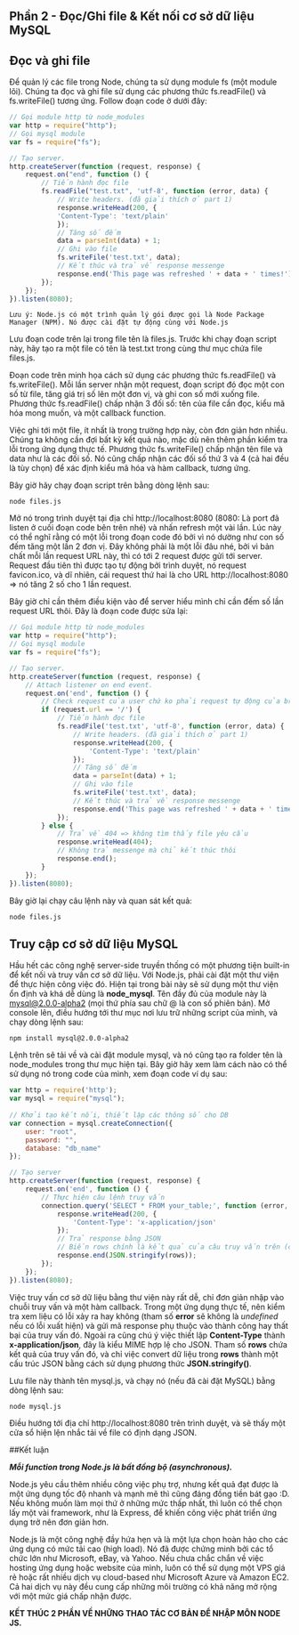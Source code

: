 ## Phần 2 - Đọc/Ghi file & Kết nối cơ sở dữ liệu MySQL

## Đọc và ghi file

Để quản lý các file trong Node, chúng ta sử dụng module fs (một module lõi). Chúng ta đọc và ghi file sử dụng các phương thức fs.readFile() và fs.writeFile() tương ứng. Follow đoạn code ở dưới đây:

```javascript
// Gọi module http từ node_modules
var http = require("http");
// Gọi mysql module
var fs = require("fs");

// Tạo server.
http.createServer(function (request, response) {
    request.on("end", function () {
        // Tiến hành đọc file
        fs.readFile("test.txt", 'utf-8', function (error, data) {
            // Write headers. (đã giải thích ở part 1)
            response.writeHead(200, {
            'Content-Type': 'text/plain'
            });
            // Tăng số đếm
            data = parseInt(data) + 1;
            // Ghi vào file
            fs.writeFile('test.txt', data);
            // Kết thúc và trả về response messenge
            response.end('This page was refreshed ' + data + ' times!');
        });
    });
}).listen(8080);
```
``Lưu ý: Node.js có một trình quản lý gói được gọi là Node Package Manager (NPM). Nó được cài đặt tự động cùng với Node.js``

Lưu đoạn code trên lại trong file tên là files.js. Trước khi chạy đoạn script này, hãy tạo ra một file có tên là test.txt trong cùng thư mục chứa file files.js.

Đoạn code trên minh họa cách sử dụng các phương thức fs.readFile() và fs.writeFile(). Mỗi lần server nhận một request, đoạn script đó đọc một con số từ file, tăng giá trị số lên một đơn vị, và ghi con số mới xuống file. Phương thức fs.readFile() chấp nhận 3 đối số: tên của file cần đọc, kiểu mã hóa mong muốn, và một callback function.

Việc ghi tới một file, ít nhất là trong trường hợp này, còn đơn giản hơn nhiều. Chúng ta không cần đợi bất kỳ kết quả nào, mặc dù nên thêm phần kiểm tra lỗi trong ứng dụng thực tế. Phương thức fs.writeFile() chấp nhận tên file và data như là các đối số. Nó cũng chấp nhận các đối số thứ 3 và 4 (cả hai đều là tùy chọn) để xác định kiểu mã hóa và hàm callback, tương ứng.

Bây giờ hãy chạy đoạn script trên bằng dòng lệnh sau:

```
node files.js
```

Mở nó trong trình duyệt tại địa chỉ http://localhost:8080 (8080: Là port đã listen ở cuối đoạn code bên trên nhé) và nhấn refresh một vài lần. Lúc này có thể nghĩ rằng có một lỗi trong đoạn code đó bởi vì nó dường như con số đếm tăng một lần 2 đơn vị. Đây không phải là một lỗi đâu nhé, bởi vì bản chất mỗi lần request URL này, thì có tới 2 request được gửi tới server. Request đầu tiên thì được tạo tự động bởi trình duyệt, nó request favicon.ico, và dĩ nhiên, cái request thứ hai là cho URL http://localhost:8080 => nó tăng 2 số cho 1 lần request.

Bây giờ chỉ cần thêm điều kiện vào để server hiểu mình chỉ cần đếm số lần request URL thôi. Đây là đoạn code được sửa lại:

```javascript
// Gọi module http từ node_modules
var http = require("http");
// Gọi mysql module
var fs = require("fs");

// Tạo server.
http.createServer(function (request, response) {
    // Attach listener on end event.
    request.on('end', function () {
        // Check request của user chứ ko phải request tự động của browser
        if (request.url == '/') {
            // Tiến hành đọc file
            fs.readFile('test.txt', 'utf-8', function (error, data) {
                // Write headers. (đã giải thích ở part 1)
                response.writeHead(200, {
                    'Content-Type': 'text/plain'
                });
                // Tăng số đếm
                data = parseInt(data) + 1;
                // Ghi vào file
                fs.writeFile('test.txt', data);
                // Kết thúc và trả về response messenge
                response.end('This page was refreshed ' + data + ' times!');
            });
        } else {
            // Trả về 404 => không tìm thấy file yêu cầu
            response.writeHead(404);
            // Không trả messenge mà chỉ kết thúc thôi
            response.end();
        }
    });
}).listen(8080); 
```

Bây giờ lại chạy câu lệnh này và quan sát kết quả:

```
node files.js
```
## Truy cập cơ sở dữ liệu MySQL

Hầu hết các công nghệ server-side truyền thống có một phương tiện built-in để kết nối và truy vấn cơ sở dữ liệu. Với Node.js, phải cài đặt một thư viện để thực hiện công việc đó. Hiện tại trong bài này sẽ sử dụng một thư viện ổn định và khá dễ dùng là **node_mysql**. Tên đầy đủ của module này là mysql@2.0.0-alpha2 (mọi thứ phía sau chữ @ là con số phiên bản). Mở console lên, điều hướng tới thư mục nơi lưu trữ những script của mình, và chạy dòng lệnh sau:

```
npm install mysql@2.0.0-alpha2
```

Lệnh trên sẽ tải về và cài đặt module mysql, và nó cũng tạo ra folder tên là node_modules trong thư mục hiện tại. Bây giờ hãy xem làm cách nào có thể sử dụng nó trong code của mình, xem đoạn code ví dụ sau:

```javascript
var http = require('http');
var mysql = require("mysql"); 
     
// Khởi tạo kết nối, thiết lập các thông số cho DB
var connection = mysql.createConnection({ 
    user: "root", 
    password: "", 
    database: "db_name"
}); 

// Tạo server
http.createServer(function (request, response) {
    request.on('end', function () { 
        // Thực hiện câu lệnh truy vấn
        connection.query('SELECT * FROM your_table;', function (error, rows, fields) { 
            response.writeHead(200, { 
                'Content-Type': 'x-application/json' 
            }); 
            // Trả response bằng JSON
            // Biến rows chính là kết quả của câu truy vấn trên (có thể hiểu 1 row là 1 record trên DB) 
            response.end(JSON.stringify(rows)); 
        }); 
    }); 
}).listen(8080);
```
Việc truy vấn cơ sở dữ liệu bằng thư viện này rất dễ, chỉ đơn giản nhập vào chuỗi truy vấn và một hàm callback. Trong một ứng dụng thực tế, nên kiểm tra xem liệu có lỗi xảy ra hay không (tham số **error** sẽ không là _undefined_ nếu có lỗi xuất hiện) và gửi mã response phụ thuộc vào thành công hay thất bại của truy vấn đó. Ngoài ra cũng chú ý việc thiết lập **Content-Type** thành **x-application/json**, đây là kiểu MIME hợp lệ cho JSON. Tham số **rows** chứa kết quả của truy vấn đó, và chỉ việc convert dữ liệu trong **rows** thành một cấu trúc JSON bằng cách sử dụng phương thức **JSON.stringify()**.

Lưu file này thành tên mysql.js, và chạy nó (nếu đã cài đặt MySQL) bằng dòng lệnh sau:

```
node mysql.js
```

Điều hướng tới địa chỉ http://localhost:8080 trên trình duyệt, và sẽ thấy một cửa sổ hiện lện nhắc tải về file có định dạng JSON.

##Kết luận

**_Mỗi function trong Node.js là bất đồng bộ (asynchronous)._**


Node.js yêu cầu thêm nhiều công việc phụ trợ, nhưng kết quả đạt được là một ứng dụng tốc độ nhanh và mạnh mẽ thì cũng đáng đồng tiền bát gạo :D. Nếu không muốn làm mọi thứ ở những mức thấp nhất, thì luôn có thể chọn lấy một vài framework, như là Express, để khiến công việc phát triển ứng dụng trở nên đơn giản hơn.

Node.js là một công nghệ đầy hứa hẹn và là một lựa chọn hoàn hảo cho các ứng dụng có mức tải cao (high load). Nó đã được chứng minh bởi các tổ chức lớn như Microsoft, eBay, và Yahoo. Nếu chưa chắc chắn về việc hosting ứng dụng hoặc website của mình, luôn có thể sử dụng một VPS giá rẻ hoặc rất nhiều dịch vụ cloud-based như Microsoft Azure và Amazon EC2. Cả hai dịch vụ này đều cung cấp những môi trường có khả năng mở rộng với một mức giá chấp nhận được.

**KẾT THÚC 2 PHẦN VỀ NHỮNG THAO TÁC CƠ BẢN ĐỂ NHẬP MÔN NODE JS.**
